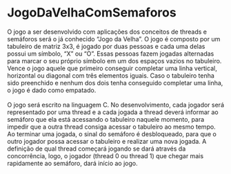 # JogoDaVelhaComSemaforos

O jogo a ser desenvolvido com aplicações dos conceitos de threads e semáforos será o já conhecido “Jogo da Velha”. O jogo é composto por um tabuleiro de matriz 3x3, é jogado por duas pessoas e cada uma delas possui um símbolo, “X” ou “O”. Essas pessoas fazem jogadas alternadas para marcar o seu próprio símbolo em um dos espaços vazios no tabuleiro. Vence o jogo aquele que primeiro conseguir completar uma linha vertical, horizontal ou diagonal com três elementos iguais. Caso o tabuleiro tenha sido preenchido e nenhum dos dois tenha conseguido completar uma linha, o jogo é dado como empatado.</br></br>
O jogo será escrito na linguagem C. No desenvolvimento, cada jogador será representado por uma thread e a cada jogada a thread deverá informar ao semáforo que ela está acessando o tabuleiro naquele momento, para impedir que a outra thread consiga acessar o tabuleiro ao mesmo tempo. Ao terminar uma jogada, o sinal do semáforo é desbloqueado, para que o outro jogador possa acessar o tabuleiro e realizar uma nova jogada. A definição de qual thread começará jogando se dará através da concorrência, logo, o jogador (thread 0 ou thread 1) que chegar mais rapidamente ao semáforo, dará início ao jogo.</br>
